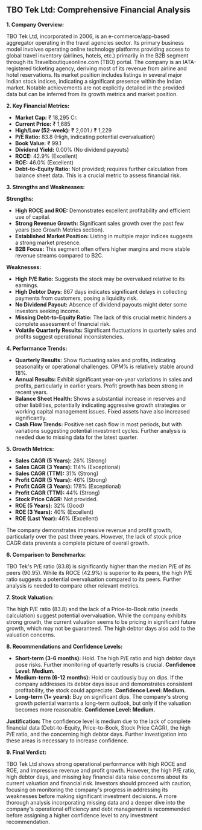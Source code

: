 ## TBO Tek Ltd: Comprehensive Financial Analysis

**1. Company Overview:**

TBO Tek Ltd, incorporated in 2006, is an e-commerce/app-based aggregator operating in the travel agencies sector.  Its primary business model involves operating online technology platforms providing access to global travel inventory (airlines, hotels, etc.) primarily in the B2B segment through its Travelboutiqueonline.com (TBO) portal.  The company is an IATA-registered ticketing agency, deriving most of its revenue from airline and hotel reservations.  Its market position includes listings in several major Indian stock indices, indicating a significant presence within the Indian market.  Notable achievements are not explicitly detailed in the provided data but can be inferred from its growth metrics and market position.

**2. Key Financial Metrics:**

* **Market Cap:** ₹ 18,295 Cr.
* **Current Price:** ₹ 1,685
* **High/Low (52-week):** ₹ 2,001 / ₹ 1,229
* **P/E Ratio:** 83.8 (High, indicating potential overvaluation)
* **Book Value:** ₹ 99.1
* **Dividend Yield:** 0.00% (No dividend payouts)
* **ROCE:** 42.9% (Excellent)
* **ROE:** 46.0% (Excellent)
* **Debt-to-Equity Ratio:**  Not provided; requires further calculation from balance sheet data.  This is a crucial metric to assess financial risk.

**3. Strengths and Weaknesses:**

**Strengths:**

* **High ROCE and ROE:**  Demonstrates excellent profitability and efficient use of capital.
* **Strong Revenue Growth:**  Significant sales growth over the past few years (see Growth Metrics section).
* **Established Market Position:**  Listing in multiple major indices suggests a strong market presence.
* **B2B Focus:**  This segment often offers higher margins and more stable revenue streams compared to B2C.

**Weaknesses:**

* **High P/E Ratio:**  Suggests the stock may be overvalued relative to its earnings.
* **High Debtor Days:**  867 days indicates significant delays in collecting payments from customers, posing a liquidity risk.
* **No Dividend Payout:**  Absence of dividend payouts might deter some investors seeking income.
* **Missing Debt-to-Equity Ratio:**  The lack of this crucial metric hinders a complete assessment of financial risk.
* **Volatile Quarterly Results:**  Significant fluctuations in quarterly sales and profits suggest operational inconsistencies.


**4. Performance Trends:**

* **Quarterly Results:** Show fluctuating sales and profits, indicating seasonality or operational challenges. OPM% is relatively stable around 18%.
* **Annual Results:** Exhibit significant year-on-year variations in sales and profits, particularly in earlier years.  Profit growth has been strong in recent years.
* **Balance Sheet Health:**  Shows a substantial increase in reserves and other liabilities, potentially indicating aggressive growth strategies or working capital management issues.  Fixed assets have also increased significantly.
* **Cash Flow Trends:**  Positive net cash flow in most periods, but with variations suggesting potential investment cycles.  Further analysis is needed due to missing data for the latest quarter.

**5. Growth Metrics:**

* **Sales CAGR (5 Years):** 26% (Strong)
* **Sales CAGR (3 Years):** 114% (Exceptional)
* **Sales CAGR (TTM):** 31% (Strong)
* **Profit CAGR (5 Years):** 46% (Strong)
* **Profit CAGR (3 Years):** 178% (Exceptional)
* **Profit CAGR (TTM):** 44% (Strong)
* **Stock Price CAGR:** Not provided.
* **ROE (5 Years):** 32% (Good)
* **ROE (3 Years):** 40% (Excellent)
* **ROE (Last Year):** 46% (Excellent)

The company demonstrates impressive revenue and profit growth, particularly over the past three years.  However, the lack of stock price CAGR data prevents a complete picture of overall growth.

**6. Comparison to Benchmarks:**

TBO Tek's P/E ratio (83.8) is significantly higher than the median P/E of its peers (90.95).  While its ROCE (42.9%) is superior to its peers, the high P/E ratio suggests a potential overvaluation compared to its peers.  Further analysis is needed to compare other relevant metrics.

**7. Stock Valuation:**

The high P/E ratio (83.8) and the lack of a Price-to-Book ratio (needs calculation) suggest potential overvaluation.  While the company exhibits strong growth, the current valuation seems to be pricing in significant future growth, which may not be guaranteed.  The high debtor days also add to the valuation concerns.

**8. Recommendations and Confidence Levels:**

* **Short-term (3-6 months):** Hold.  The high P/E ratio and high debtor days pose risks.  Further monitoring of quarterly results is crucial.  **Confidence Level: Medium.**
* **Medium-term (6-12 months):**  Hold or cautiously buy on dips.  If the company addresses its debtor days issue and demonstrates consistent profitability, the stock could appreciate.  **Confidence Level: Medium.**
* **Long-term (1+ years):**  Buy on significant dips.  The company's strong growth potential warrants a long-term outlook, but only if the valuation becomes more reasonable.  **Confidence Level: Medium.**

**Justification:** The confidence level is medium due to the lack of complete financial data (Debt-to-Equity, Price-to-Book, Stock Price CAGR), the high P/E ratio, and the concerning high debtor days.  Further investigation into these areas is necessary to increase confidence.

**9. Final Verdict:**

TBO Tek Ltd shows strong operational performance with high ROCE and ROE, and impressive revenue and profit growth. However, the high P/E ratio, high debtor days, and missing key financial data raise concerns about its current valuation and financial risk.  Investors should proceed with caution, focusing on monitoring the company's progress in addressing its weaknesses before making significant investment decisions.  A more thorough analysis incorporating missing data and a deeper dive into the company's operational efficiency and debt management is recommended before assigning a higher confidence level to any investment recommendation.
